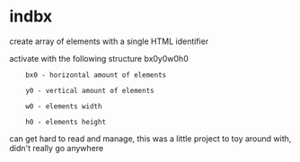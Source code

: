 # indbx
create array of elements with a single HTML identifier

activate with the following structure
	bx0y0w0h0
	
		bx0 - horizontal amount of elements
		
		y0 - vertical amount of elements
		
		w0 - elements width
		
		h0 - elements height

can get hard to read and manage, this was a little project to toy around with, didn't really go anywhere
